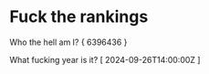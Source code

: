 # Fuck the rankings

Who the hell am I?
{ 6396436 }

What fucking year is it?
[ 2024-09-26T14:00:00Z ]
